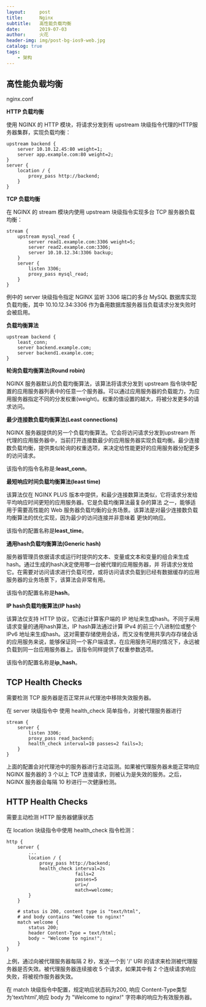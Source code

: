 ```yaml
---
layout:     post
title:      Nginx
subtitle:   高性能负载均衡
date:       2019-07-03
author:     火花
header-img: img/post-bg-ios9-web.jpg
catalog: true
tags:
    - 架构
---
```


## 高性能负载均衡 ##

nginx.conf

**HTTP 负载均衡**

使用 NGINX 的 HTTP 模块，将请求分发到有 upstream 块级指令代理的HTTP服务器集群，实现负载均衡：

	upstream backend {
	    server 10.10.12.45:80 weight=1;
	    server app.example.com:80 weight=2;
	}
	server {
	    location / {
	        proxy_pass http://backend;
	    }
	}


**TCP 负载均衡**

在 NGINX 的 stream 模块内使用 upstream 块级指令实现多台 TCP 服务器负载均衡：

	stream {
	    upstream mysql_read {
	        server read1.example.com:3306 weight=5;
	        server read2.example.com:3306;
	        server 10.10.12.34:3306 backup;
	    }
	    server {
	        listen 3306;
	        proxy_pass mysql_read;
	    }
	}

例中的 server 块级指令指定 NGINX 监听 3306 端口的多台 MySQL 数据库实现负载均衡，其中 10.10.12.34:3306 作为备用数据库服务器当负载请求分发失败时会被启用。


**负载均衡算法**

	upstream backend {
	    least_conn;
	    server backend.example.com;
	    server backend1.example.com;
	}


**轮询负载均衡算法(Round robin)**

NGINX 服务器默认的负载均衡算法，该算法将请求分发到 upstream 指令块中配置的应用服务器列表中的任意一个服务器。可以通过应用服务器的负载能力，为应用服务器指定不同的分发权重(weight)。权重的值设置的越大，将被分发更多的请求访问。

**最少连接数负载均衡算法(Least connections)**

NGINX 服务器提供的另一个负载均衡算法。它会将访问请求分发到upstream 所代理的应用服务器中，当前打开连接数最少的应用服务器实现负载均衡。最少连接数负载均衡，提供类似轮询的权重选项，来决定给性能更好的应用服务器分配更多的访问请求。

该指令的指令名称是:**least_conn**。

**最短响应时间负载均衡算法(least time)**

该算法仅在 NGINX PLUS 版本中提供，和最少连接数算法类似，它将请求分发给平均响应时间更短的应用服务器。它是负载均衡算法最复杂的算法
之一，能够适用于需要高性能的 Web 服务器负载均衡的业务场景。该算法是对最少连接数负载均衡算法的优化实现，因为最少的访问连接并非意味着
更快的响应。

该指令的配置名称是**least_time**。

**通用hash负载均衡算法(Generic hash)**

服务器管理员依据请求或运行时提供的文本、变量或文本和变量的组合来生成hash。通过生成的hash决定使用哪一台被代理的应用服务器，并
将请求分发给它。在需要对访问请求进行负载可控，或将访问请求负载到已经有数据缓存的应用服务器的业务场景下，该算法会非常有用。

该指令的配置名称是**hash**。

**IP hash负载均衡算法(IP hash)**

该算法仅支持 HTTP 协议，它通过计算客户端的 IP 地址来生成hash。不同于采用请求变量的通用hash算法，IP hash算法通过计算 IPv4 的前三个八进制位或整个 IPv6 地址来生成hash。这对需要存储使用会话，而又没有使用共享内存存储会话的应用服务来说，能够保证同一个客户端请求，在应用服务可用的情况下，永远被负载到同一台应用服务器上。该指令同样提供了权重参数选项。

该指令的配置名称是**ip_hash**。

## TCP Health Checks ##

需要检测 TCP 服务器是否正常并从代理池中移除失效服务器。

在 server 块级指令中 使用 health_check 简单指令，对被代理服务器进行

	stream {
	    server {
	        listen 3306;
	        proxy_pass read_backend;
	        health_check interval=10 passes=2 fails=3;
	    }
	}

上面的配置会对代理池中的服务器进行主动监测。如果被代理服务器未能正常响应 NGINX 服务器的 3 个以上 TCP 连接请求，则被认为是失效的服务。之后，NGINX 服务器会每隔 10 秒进行一次健康检测。


## HTTP Health Checks ##

需要主动检测 HTTP 服务器健康状态

在 location 块级指令中使用 health_check 指令检测：
	
	http {
	    server {
	        ...
	        location / {
	            proxy_pass http://backend;
	            health_check interval=2s
	                         fails=2
	                         passes=5
	                         uri=/
	                         match=welcome;
	        }
	    }
	
	    # status is 200, content type is "text/html",
	    # and body contains "Welcome to nginx!"
	    match welcome {
	        status 200;
	        header Content-Type = text/html;
	        body ~ "Welcome to nginx!";
	    }
	}

上例，通过向被代理服务器每隔 2 秒，发送一个到 '/' URI 的请求来检测被代理服务器是否失效。被代理服务器连续接收 5 个请求，如果其中有 2 个连续请求响应失败，将被视作服务器失效。

在 match 块级指令中配置，规定响应状态码为200, 响应 Content-Type类型为'text/html',响应 body 为 "Welcome to nginx!" 字符串的响应为有效服务器。




